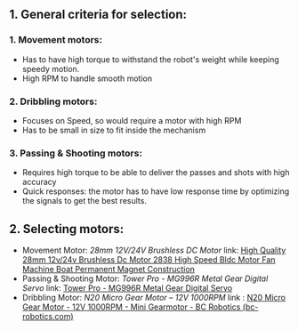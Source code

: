 ## 1. General criteria for selection:
### 1. Movement motors: 
- Has to have high torque to withstand the robot's weight while keeping speedy motion.
- High RPM to handle smooth motion
### 2. Dribbling motors:
- Focuses on Speed, so would require a motor with high RPM
- Has to be small in size to fit inside the mechanism
### 3. Passing & Shooting motors:
- Requires high torque to be able to deliver the passes and shots with high accuracy
- Quick responses: the motor has to have low response time by optimizing the signals to get the best results.

## 2. Selecting motors:
- Movement Motor: *28mm 12V/24V Brushless DC Motor*
link: [High Quality 28mm 12v/24v Brushless Dc Motor 2838 High Speed Bldc Motor Fan Machine Boat Permanent Magnet Construction](https://www.alibaba.com/product-detail/High-Quality-28mm-12V-24V-Brushless_1601221166933.html?s=p)
- Passing & Shooting Motor: *Tower Pro - MG996R Metal Gear Digital Servo*
link: [Tower Pro - MG996R Metal Gear Digital Servo](https://www.amazon.eg/-/en/Tower-Pro-MG996R-Metal-Digital/dp/B092312R1W)
- Dribbling Motor:  *N20 Micro Gear Motor – 12V 1000RPM*
link : [N20 Micro Gear Motor - 12V 1000RPM - Mini Gearmotor - BC Robotics (bc-robotics.com)](https://bc-robotics.com/shop/n20-micro-gear-motor-12v-1000rpm/)

